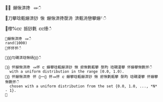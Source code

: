 ਍⌀ 爀愀渀搀⠀⤀ഀഀ
਍刀攀琀甀爀渀猀 愀 爀愀渀搀漀洀 渀甀洀戀攀爀⸀ഀഀ
਍㰀℀ⴀⴀ 挀猀氀 ⴀⴀ㸀ഀഀ
```਍爀愀渀搀⠀⤀ഀഀ
rand(1000)਍怀怀怀ഀഀ
਍⨀⨀匀礀渀琀愀砀⨀⨀ഀഀ
਍⨀ 怀爀愀渀搀⠀⤀怀 ⴀ 爀攀琀甀爀渀猀 愀 瘀愀氀甀攀 漀昀 琀礀瀀攀 怀爀攀愀氀怀ഀഀ
  with a uniform distribution in the range [0.0, 1.0).਍⨀ 怀爀愀渀搀⠀怀 ⨀一⨀ 怀⤀怀 ⴀ 爀攀琀甀爀渀猀 愀 瘀愀氀甀攀 漀昀 琀礀瀀攀 怀爀攀愀氀怀ഀഀ
  chosen with a uniform distribution from the set {0.0, 1.0, ..., *N* - 1}.਍
